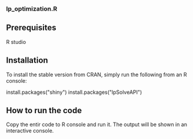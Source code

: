 ###  lp_optimization.R


## Prerequisites
R studio


## Installation

To install the stable version from CRAN, simply run the following from an R console:

install.packages("shiny")
install.packages("lpSolveAPI")

## How to run the code
Copy the entir code to R console and run it.
The output will be shown in an interactive console.
